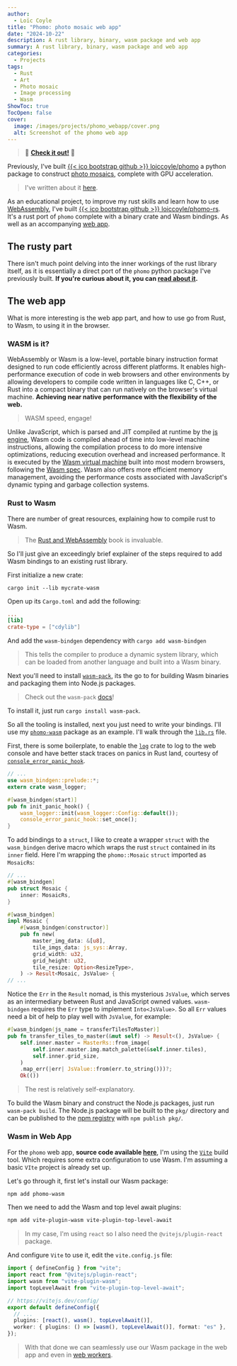 ```yaml
---
author:
  - Loïc Coyle
title: "Phomo: photo mosaic web app"
date: "2024-10-22"
description: A rust library, binary, wasm package and web app
summary: A rust library, binary, wasm package and web app
categories:
  - Projects
tags:
  - Rust
  - Art
  - Photo mosaic
  - Image processing
  - Wasm
ShowToc: true
TocOpen: false
cover:
  image: /images/projects/phomo_webapp/cover.png
  alt: Screenshot of the phomo web app
---
```


> 🚀 **[Check it out!](https://loiccoyle.com/phomo-rs)** 🚀

Previously, I've built [{{< ico bootstrap github >}} loiccoyle/phomo](https://github.com/loiccoyle/phomo) a python package to construct [photo mosaics](https://en.wikipedia.org/wiki/Photographic_mosaic), complete with GPU acceleration.

> I've written about it [here](https://loiccoyle.com/projects/phomo).

As an educational project, to improve my rust skills and learn how to use [WebAssembly](https://webassembly.org/), I've built [{{< ico bootstrap github >}} loiccoyle/phomo-rs](https://github.com/loiccoyle/phomo-rs). It's a rust port of `phomo` complete with a binary crate and Wasm bindings. As well as an accompanying [web app](https://loiccoyle.com/phomo-rs).

## The rusty part

There isn't much point delving into the inner workings of the rust library itself, as it is essentially a direct port of the `phomo` python package I've previously built. **If you're curious about it, you can [read about it](https://loiccoyle.com/projects/phomo-rs).**

## The web app

What is more interesting is the web app part, and how to use go from Rust, to Wasm, to using it in the browser.

### WASM is it?

WebAssembly or Wasm is a low-level, portable binary instruction format designed to run code efficiently across different platforms. It enables high-performance execution of code in web browsers and other environments by allowing developers to compile code written in languages like C, C++, or Rust into a compact binary that can run natively on the browser's virtual machine. **Achieving near native performance with the flexibility of the web.**

> WASM speed, engage!

Unlike JavaScript, which is parsed and JIT compiled at runtime by the [js engine](https://en.wikipedia.org/wiki/JavaScript_engine), Wasm code is compiled ahead of time into low-level machine instructions, allowing the compilation process to do more intensive optimizations, reducing execution overhead and increased performance. It is executed by the [Wasm virtual machine](https://en.wikipedia.org/wiki/WebAssembly#Virtual_machine) built into most modern browsers, following the [Wasm spec](https://webassembly.github.io/spec/). Wasm also offers more efficient memory management, avoiding the performance costs associated with JavaScript's dynamic typing and garbage collection systems.

### Rust to Wasm

There are number of great resources, explaining how to compile rust to Wasm.

> The [Rust and WebAssembly](https://rustwasm.github.io/docs/book/) book is invaluable.

So I'll just give an exceedingly brief explainer of the steps required to add Wasm bindings to an existing rust library.

First initialize a new crate:

```Sh
cargo init --lib mycrate-wasm
```

Open up its `Cargo.toml` and add the following:

```toml
...
[lib]
crate-type = ["cdylib"]
```

And add the `wasm-bindgen` dependency with `cargo add wasm-bindgen`

> This tells the compiler to produce a dynamic system library, which can be loaded from another language and built into a Wasm binary.

Next you'll need to install [`wasm-pack`](https://webassembly.github.io/spec/), its the go to for building Wasm binaries and packaging them into Node.js packages.

> Check out the `wasm-pack` [docs](https://rustwasm.github.io/docs/wasm-pack/)!

To install it, just run `cargo install wasm-pack`.

So all the tooling is installed, next you just need to write your bindings. I'll use my [`phomo-wasm`](https://github.com/loiccoyle/phomo-rs/tree/main/phomo-wasm) package as an example. I'll walk through the [`lib.rs`](https://github.com/loiccoyle/phomo-rs/blob/main/phomo-wasm/src/lib.rs) file.

First, there is some boilerplate, to enable the [`log`](https://docs.rs/log/latest/log/) crate to log to the web console and have better stack traces on panics in Rust land, courtesy of [`console_error_panic_hook`](https://docs.rs/console_error_panic_hook/latest/console_error_panic_hook/).

```rust
// ...
use wasm_bindgen::prelude::*;
extern crate wasm_logger;

#[wasm_bindgen(start)]
pub fn init_panic_hook() {
    wasm_logger::init(wasm_logger::Config::default());
    console_error_panic_hook::set_once();
}

```

To add bindings to a `struct`, I like to create a wrapper `struct` with the `wasm_bindgen` derive macro which wraps the rust `struct` contained in its `inner` field. Here I'm wrapping the `phomo::Mosaic` `struct` imported as `MosaicRs`:

```rust
// ...
#[wasm_bindgen]
pub struct Mosaic {
    inner: MosaicRs,
}

#[wasm_bindgen]
impl Mosaic {
    #[wasm_bindgen(constructor)]
    pub fn new(
        master_img_data: &[u8],
        tile_imgs_data: js_sys::Array,
        grid_width: u32,
        grid_height: u32,
        tile_resize: Option<ResizeType>,
    ) -> Result<Mosaic, JsValue> {
// ...
```

Notice the `Err` in the `Result` nomad, is this mysterious `JsValue`, which serves as an intermediary between Rust and JavaScript owned values. `wasm-bindgen` requires the `Err` type to implement `Into<JsValue>`. So all `Err` values need a bit of help to play well with `JsValue`, for example:

```rust {hl_lines=[7]}
#[wasm_bindgen(js_name = transferTilesToMaster)]
pub fn transfer_tiles_to_master(&mut self) -> Result<(), JsValue> {
    self.inner.master = MasterRs::from_image(
        self.inner.master.img.match_palette(&self.inner.tiles),
        self.inner.grid_size,
    )
    .map_err(|err| JsValue::from(err.to_string()))?;
    Ok(())
```

> The rest is relatively self-explanatory.

To build the Wasm binary and construct the Node.js packages, just run `wasm-pack build`. The Node.js package will be built to the `pkg/` directory and can be published to the [npm registry](https://www.npmjs.com/package/phomo-wasm) with `npm publish pkg/`.

### Wasm in Web App

For the `phomo` web app, **source code available [here](https://github.com/loiccoyle/phomo-rs/tree/gh-pages)**, I'm using the [`Vite`](https://vite.dev) build tool. Which requires some extra configuration to use Wasm. I'm assuming a basic `VIte` project is already set up.

Let's go through it, first let's install our Wasm package:

```sh
npm add phomo-wasm
```

Then we need to add the Wasm and top level await plugins:

```sh
npm add vite-plugin-wasm vite-plugin-top-level-await
```

> In my case, I'm using `react` so I also need the `@vitejs/plugin-react` package.

And configure `Vite` to use it, edit the `vite.config.js` file:

```ts {hl_lines=[9,10]}
import { defineConfig } from "vite";
import react from "@vitejs/plugin-react";
import wasm from "vite-plugin-wasm";
import topLevelAwait from "vite-plugin-top-level-await";

// https://vitejs.dev/config/
export default defineConfig({
  // ...
  plugins: [react(), wasm(), topLevelAwait()],
  worker: { plugins: () => [wasm(), topLevelAwait()], format: "es" },
});
```

> With that done we can seamlessly use our Wasm package in the web app and even in [web workers](https://web.dev/learn/performance/web-worker-overview).

<!-- ### A couple gotchas -->
<!---->
<!-- - [`rayon`](https://docs.rs/rayon) [doesn't play too well with Wasm](https://github.com/rayon-rs/rayon/tree/97c1133c2366a301a2d4ab35cf686bca7f74830f?tab=readme-ov-file#usage-with-webassembly), there are ways to get it to work, using [`wasm-bindgen-rayon`](https://github.com/RReverser/wasm-bindgen-rayon), but it requires a bit of setup and I haven't had much success. -->
